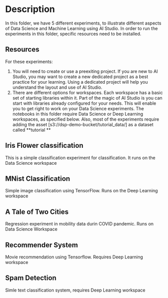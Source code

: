 # Description

In this folder, we have 5 different experiments, to illustrate different aspects of Data Science and Machine Learning using AI Studio. In order to run the experiments in this folder, specific resources need to be installed.

## Resources

For these experiments:

 1. You will need to create or use a preexiting project. If you are new to AI Studio, you may want to create a new dedicated project as a best practice for your learning. Using a dedicated project will help you understand the layout and use of AI Studio. 
 1. There are different options for workspaces. Each workspace has a basic set of starting libraries within it. Part of the magic of AI Studio is you can start with libraries already configured for your needs. 
 This will enable you to get right to work on your Data Science experiments. The notebooks in this folder require Data Science or Deep Learning workspaces, as specified below. Also, most of the experiments require adding the asset [s3://dsp-demo-bucket/tutorial_data/] as a dataset called **tutorial **


## Iris Flower classification

This is a simple classification experiment for classification. It runs on the Data Science workspace

## MNist Classification
Simple image classification using TensorFlow. Runs on the Deep Learning workspace

## A Tale of Two Cities
Regression experiment in mobility data durin COVID pandemic. Runs on Data Science Workspace

## Recommender System
Movie recommendation using Tensorflow. Requires Deep Learning workspace

## Spam Detection
Simle text classification system, requires Deep Learning workspace